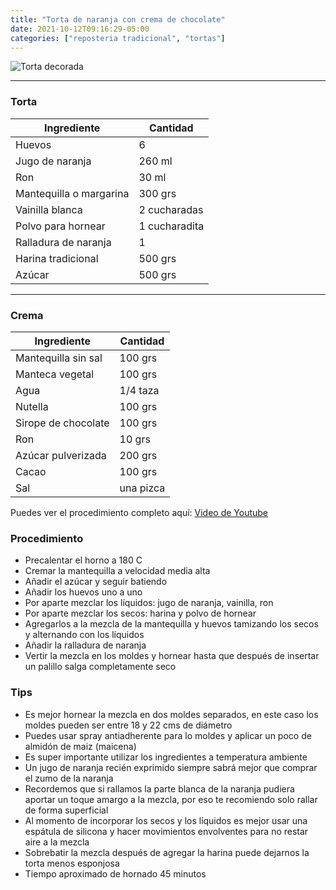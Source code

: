 ```yaml
---
title: "Torta de naranja con crema de chocolate"
date: 2021-10-12T09:16:29-05:00
categories: ["reposteria tradicional", "tortas"]
---
```

![Torta decorada](../../images/tortaadornada.jpg)
___
### Torta

| Ingrediente | Cantidad |
| ----------- | ----------- |
| Huevos | 6 |
| Jugo de naranja | 260 ml |
| Ron | 30 ml |
| Mantequilla o margarina | 300 grs |
| Vainilla blanca | 2 cucharadas|
| Polvo para hornear | 1 cucharadita |
| Ralladura de naranja | 1 |
| Harina tradicional| 500 grs |
| Azúcar | 500 grs |
___

### Crema

| Ingrediente | Cantidad |
| ----------- | ----------- |
| Mantequilla sin sal | 100 grs |
| Manteca vegetal | 100 grs |
| Agua | 1/4 taza |
| Nutella | 100 grs |
| Sirope de chocolate | 100 grs |
| Ron | 10 grs |
| Azúcar pulverizada | 200 grs |
| Cacao | 100 grs |
| Sal | una pizca |

Puedes ver el procedimiento completo aquí: [Video de Youtube](https://youtu.be/5DnSKTWycBY)

### Procedimiento
- Precalentar el horno a 180 C
- Cremar la mantequilla a velocidad media alta
- Añadir el azúcar y seguir batiendo
- Añadir los huevos uno a uno
- Por aparte mezclar los líquidos: jugo de naranja, vainilla, ron
- Por aparte mezclar los secos: harina y polvo de hornear
- Agregarlos a la mezcla de la mantequilla y huevos tamizando los secos y alternando con los líquidos
- Añadir la ralladura de naranja
- Vertir la mezcla en los moldes y hornear hasta que después de insertar un palillo salga completamente seco

### Tips
- Es mejor hornear la mezcla en dos moldes separados, en este caso los moldes pueden ser entre 18 y 22 cms de diámetro
- Puedes usar spray antiadherente para lo moldes y aplicar un poco de almidón de maiz (maicena)
- Es super importante utilizar los ingredientes a temperatura ambiente
- Un jugo de naranja recién exprimido siempre sabrá mejor que comprar el zumo de la naranja
- Recordemos que si rallamos la parte blanca de la naranja pudiera aportar un toque amargo a la mezcla, por eso te recomiendo solo rallar de forma superficial
- Al momento de incorporar los secos y los líquidos es mejor usar una espátula de silicona y hacer movimientos envolventes para no restar aire a la mezcla
- Sobrebatir la mezcla después de agregar la harina puede dejarnos la torta menos esponjosa 
- Tiempo aproximado de hornado 45 minutos





